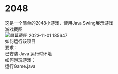 # 2048
这是一个简单的2048小游戏，使用Java Swing展示游戏<br>
游戏截图<br>
![屏幕截图 2023-11-01 185647](https://github.com/Dreamer153/2048/assets/144328338/ec5557ff-2445-4ffd-a713-0b2129fc576b)
<br>
如何运行该项目<br>
要求：<br>
  已安装 Java 运行时环境 <br>
如何游玩游戏：<br>
  运行Game.java<br>
